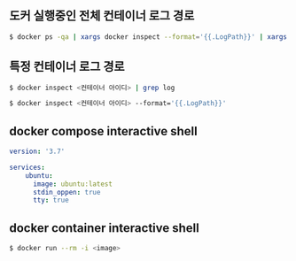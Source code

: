 


## 도커 실행중인 전체 컨테이너 로그 경로 
```bash
$ docker ps -qa | xargs docker inspect --format='{{.LogPath}}' | xargs ls -hl
```  

## 특정 컨테이너 로그 경로
```bash
$ docker inspect <컨테이너 아이디> | grep log

$ docker inspect <컨테이너 아이디> --format='{{.LogPath}}'
```  

## docker compose interactive shell

```yaml
version: '3.7'

services:
    ubuntu:
      image: ubuntu:latest
      stdin_oppen: true
      tty: true
```  

## docker container interactive shell

```bash
$ docker run --rm -i <image>
```